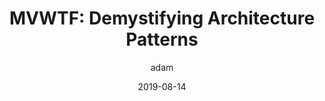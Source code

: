 ---
title: "MVWTF: Demystifying Architecture Patterns"
layout: post
date: 2019-08-14
projects: true
hidden: true
eventName: Android Summit 2019
description: "Breaking down the differences of various MV* patterns and understanding how each pattern leads to the next."
category: project
author: adam
externalLink: https://github.com/AdamMc331/MVWTF
---